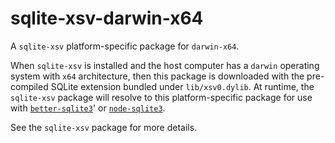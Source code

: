 <!--- Generated with the npm_generate_platform_packages.sh script, don't edit by hand -->

# sqlite-xsv-darwin-x64

A `sqlite-xsv` platform-specific package for `darwin-x64`. 

When `sqlite-xsv` is installed and the host computer has a `darwin` operating system with `x64` architecture, then this package is downloaded with the pre-compiled SQLite extension bundled under `lib/xsv0.dylib`. At runtime, the `sqlite-xsv` package will resolve to this platform-specific package for use with [`better-sqlite3`](https://github.com/WiseLibs/better-sqlite3)' or [`node-sqlite3`](https://github.com/TryGhost/node-sqlite3).

See the `sqlite-xsv` package for more details.